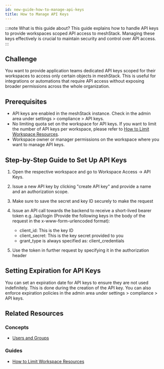 ```yaml
---
id: new-guide-how-to-manage-api-keys
title: How to Manage API Keys
---
```


:::note What is this guide about?
This guide explains how to handle API keys to provide workspaces scoped API access to meshStack. Managing these keys effectively is crucial to maintain security and control over API access. 
:::

## Challenge

You want to provide application teams dedicated API keys scoped for their workspaces to access only certain objects in meshStack. This is useful for integrations or automations that require API access without exposing broader permissions across the whole organization.

## Prerequisites

- API keys are enabled in the meshStack instance. Check in the admin area under settings > compliance > API keys.
- No limiting quota set on the workspace for API keys. If you want to limit the number of API keys per workspace, please refer to [How to Limit Workspace Resources](new-guide-how-to-limit-workspace-resources.md).
- Workspace owner or manager permissions on the workspace where you want to manage API keys.

## Step-by-Step Guide to Set Up API Keys

1. Open the respective workspace and go to Workspace Access → API Keys. 
2. Issue a new API key by clicking "create API key" and provide a name and an authorization scope.
3. Make sure to save the secret and key ID securely to make the request
4. Issue an API call towards the backend to receive a short-lived bearer token e.g. /api/login (Provide the following keys in the body of the request in the x-www-form-urlencoded format):
   
    - client_id: This is the key ID
    - client_secret: This is the key secret provided to you
    - grant_type is always specified as: client_credentials
      
5. Use the token in further request by specifying it in the authorization header

## Setting Expiration for API Keys

You can set an expiration date for API keys to ensure they are not used indefinitely. This is done during the creation of the API key. You can also enforce expiration policies in the admin area under settings > compliance > API keys.

## Related Resources

### Concepts

- [Users and Groups](new-concept-users-and-groups.md)

### Guides

- [How to Limit Workspace Resources](new-guide-how-to-limit-workspace-resources.md)